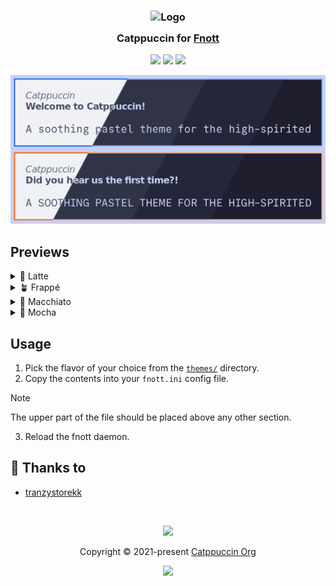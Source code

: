 <h3 align="center">
	<img src="https://raw.githubusercontent.com/catppuccin/catppuccin/main/assets/logos/exports/1544x1544_circle.png" width="100" alt="Logo"/><br/>
	<img src="https://raw.githubusercontent.com/catppuccin/catppuccin/main/assets/misc/transparent.png" height="30" width="0px"/>
	Catppuccin for <a href="https://codeberg.org/dnkl/fnott">Fnott</a>
	<img src="https://raw.githubusercontent.com/catppuccin/catppuccin/main/assets/misc/transparent.png" height="30" width="0px"/>
</h3>

<p align="center">
	<a href="https://github.com/tranzystorekk/catppuccin-fnott/stargazers"><img src="https://img.shields.io/github/stars/tranzystorekk/catppuccin-fnott?colorA=363a4f&colorB=b7bdf8&style=for-the-badge"></a>
	<a href="https://github.com/tranzystorekk/catppuccin-fnott/issues"><img src="https://img.shields.io/github/issues/tranzystorekk/catppuccin-fnott?colorA=363a4f&colorB=f5a97f&style=for-the-badge"></a>
	<a href="https://github.com/tranzystorekk/catppuccin-fnott/contributors"><img src="https://img.shields.io/github/contributors/tranzystorekk/catppuccin-fnott?colorA=363a4f&colorB=a6da95&style=for-the-badge"></a>
</p>

<p align="center">
	<img src="./assets/preview.webp"/>
</p>

## Previews

<details>
<summary>🌻 Latte</summary>
<img src="./assets/latte.png"/>
</details>
<details>
<summary>🪴 Frappé</summary>
<img src="./assets/frappe.png"/>
</details>
<details>
<summary>🌺 Macchiato</summary>
<img src="./assets/macchiato.png"/>
</details>
<details>
<summary>🌿 Mocha</summary>
<img src="./assets/mocha.png"/>
</details>

## Usage

1. Pick the flavor of your choice from the [`themes/`](./themes/) directory.
2. Copy the contents into your `fnott.ini` config file.

> [!NOTE]
> The upper part of the file should be placed above any other section.

3. Reload the fnott daemon.

## 💝 Thanks to

- [tranzystorekk](https://github.com/tranzystorekk)

&nbsp;

<p align="center">
	<img src="https://raw.githubusercontent.com/catppuccin/catppuccin/main/assets/footers/gray0_ctp_on_line.svg?sanitize=true" />
</p>

<p align="center">
	Copyright &copy; 2021-present <a href="https://github.com/catppuccin" target="_blank">Catppuccin Org</a>
</p>

<p align="center">
	<a href="https://github.com/catppuccin/catppuccin/blob/main/LICENSE"><img src="https://img.shields.io/static/v1.svg?style=for-the-badge&label=License&message=MIT&logoColor=d9e0ee&colorA=363a4f&colorB=b7bdf8"/></a>
</p>
